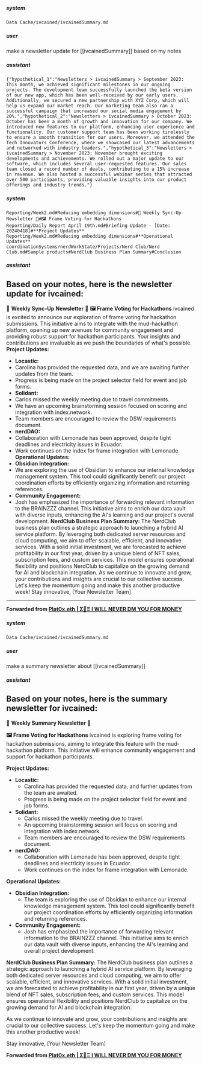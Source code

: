 ##### system
```sc-context
Data Cache/ivcained/ivcainedSummary.md
```

##### user
make a newsletter update for [[ivcainedSummary]] based on my notes

##### assistant
```lookup
{"hypothetical_1":"Newsletters > ivcainedSummary > September 2023: This month, we achieved significant milestones in our ongoing projects. The development team successfully launched the beta version of our new app, which has been well-received by our early users. Additionally, we secured a new partnership with XYZ Corp, which will help us expand our market reach. Our marketing team also ran a successful campaign that increased our social media engagement by 20%.","hypothetical_2":"Newsletters > ivcainedSummary > October 2023: October has been a month of growth and innovation for our company. We introduced new features to our platform, enhancing user experience and functionality. Our customer support team has been working tirelessly to ensure a smooth transition for our users. Moreover, we attended the Tech Innovators Conference, where we showcased our latest advancements and networked with industry leaders.","hypothetical_3":"Newsletters > ivcainedSummary > November 2023: November brought exciting developments and achievements. We rolled out a major update to our software, which includes several user-requested features. Our sales team closed a record number of deals, contributing to a 15% increase in revenue. We also hosted a successful webinar series that attracted over 500 participants, providing valuable insights into our product offerings and industry trends."}
```

##### system
```sc-context
Reporting/Week2.md#Reducing embedding dimensions#🚀 Weekly Sync-Up Newsletter 🚀#🖼 Frame Voting for Hackathons
Reporting/Daily Report April 19th.md#Briefing Update - [Date: 20240418]#**Project Updates**
Reporting/Week2.md#Reducing embedding dimensions#**Operational Updates**
coordinationSystems/nerdWorkState/Projects/Nerd Club/Nerd Club.md#Sample products#NerdClub Business Plan Summary#Conclusion
```

##### assistant
Based on your notes, here is the newsletter update for ivcained:
---
🚀 **Weekly Sync-Up Newsletter** 🚀
**🖼 Frame Voting for Hackathons**
ivcained is excited to announce our exploration of frame voting for hackathon submissions. This initiative aims to integrate with the mud-hackathon platform, opening up new avenues for community engagement and providing robust support for hackathon participants. Your insights and contributions are invaluable as we push the boundaries of what's possible.
**Project Updates:**
- **Locastic:**
- Carolina has provided the requested data, and we are awaiting further updates from the team.
- Progress is being made on the project selector field for event and job forms.
- **Solidant:**
- Carlos missed the weekly meeting due to travel commitments.
- We have an upcoming brainstorming session focused on scoring and integration with index.network.
- Team members are encouraged to review the DSW requirements document.
- **nerdDAO:**
- Collaboration with Lemonade has been approved, despite tight deadlines and electricity issues in Ecuador.
- Work continues on the index for frame integration with Lemonade.
**Operational Updates:**
- **Obsidian Integration:**
- We are exploring the use of Obsidian to enhance our internal knowledge management system. This tool could significantly benefit our project coordination efforts by efficiently organizing information and returning references.
- **Community Engagement:**
- Josh has emphasized the importance of forwarding relevant information to the BRAINZZZ channel. This initiative aims to enrich our data vault with diverse inputs, enhancing the AI's learning and our project's overall development.
**NerdClub Business Plan Summary:**
The NerdClub business plan outlines a strategic approach to launching a hybrid AI service platform. By leveraging both dedicated server resources and cloud computing, we aim to offer scalable, efficient, and innovative services. With a solid initial investment, we are forecasted to achieve profitability in our first year, driven by a unique blend of NFT sales, subscription fees, and custom services. This model ensures operational flexibility and positions NerdClub to capitalize on the growing demand for AI and blockchain integration.
As we continue to innovate and grow, your contributions and insights are crucial to our collective success. Let's keep the momentum going and make this another productive week!
Stay innovative,
[Your Newsletter Team]
---
**Forwarded from [Plat0x.eth | Σ🧠Ξ I WILL NEVER DM YOU FOR MONEY](https://t.me/Plat0x_eth)**

##### system
```sc-context
Data Cache/ivcained/ivcainedSummary.md
```

##### user
make a summary newsletter about [[ivcainedSummary]]

##### assistant
Based on your notes, here is the summary newsletter for ivcained:
---
🚀 **Weekly Summary Newsletter** 🚀

**🖼 Frame Voting for Hackathons**
ivcained is exploring frame voting for hackathon submissions, aiming to integrate this feature with the mud-hackathon platform. This initiative will enhance community engagement and support for hackathon participants.

**Project Updates:**
- **Locastic:**
  - Carolina has provided the requested data, and further updates from the team are awaited.
  - Progress is being made on the project selector field for event and job forms.
- **Solidant:**
  - Carlos missed the weekly meeting due to travel.
  - An upcoming brainstorming session will focus on scoring and integration with index.network.
  - Team members are encouraged to review the DSW requirements document.
- **nerdDAO:**
  - Collaboration with Lemonade has been approved, despite tight deadlines and electricity issues in Ecuador.
  - Work continues on the index for frame integration with Lemonade.

**Operational Updates:**
- **Obsidian Integration:**
  - The team is exploring the use of Obsidian to enhance our internal knowledge management system. This tool could significantly benefit our project coordination efforts by efficiently organizing information and returning references.
- **Community Engagement:**
  - Josh has emphasized the importance of forwarding relevant information to the BRAINZZZ channel. This initiative aims to enrich our data vault with diverse inputs, enhancing the AI's learning and overall project development.

**NerdClub Business Plan Summary:**
The NerdClub business plan outlines a strategic approach to launching a hybrid AI service platform. By leveraging both dedicated server resources and cloud computing, we aim to offer scalable, efficient, and innovative services. With a solid initial investment, we are forecasted to achieve profitability in our first year, driven by a unique blend of NFT sales, subscription fees, and custom services. This model ensures operational flexibility and positions NerdClub to capitalize on the growing demand for AI and blockchain integration.

As we continue to innovate and grow, your contributions and insights are crucial to our collective success. Let's keep the momentum going and make this another productive week!

Stay innovative,
[Your Newsletter Team]

**Forwarded from [Plat0x.eth | Σ🧠Ξ I WILL NEVER DM YOU FOR MONEY](https://t.me/Plat0x_eth)**
